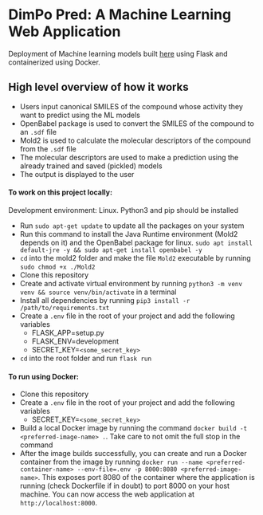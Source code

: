 # DimPo Pred: A Machine Learning Web Application
Deployment of Machine learning models built [here](https://github.com/dopewevmond/fyp) using Flask and containerized using Docker.

## High level overview of how it works
* Users input canonical SMILES of the compound whose activity they want to predict using the ML models
* OpenBabel package is used to convert the SMILES of the compound to an `.sdf` file
* Mold2 is used to calculate the molecular descriptors of the compound from the `.sdf` file
* The molecular descriptors are used to make a prediction using the already trained and saved (pickled) models
* The output is displayed to the user

#### To work on this project locally:
Development environment: Linux. Python3 and pip should be installed
* Run `sudo apt-get update` to update all the packages on your system
* Run this command to install the Java Runtime environment (Mold2 depends on it) and the OpenBabel package for linux. `sudo apt install default-jre -y && sudo apt-get install openbabel -y`
* `cd` into the mold2 folder and make the file `Mold2` executable by running `sudo chmod +x ./Mold2`
* Clone this repository
* Create and activate virtual environment by running `python3 -m venv venv && source venv/bin/activate` in a terminal
* Install all dependencies by running `pip3 install -r /path/to/requirements.txt`
* Create a `.env` file in the root of your project and add the following variables
    * FLASK_APP=setup.py
    * FLASK_ENV=development
    * SECRET_KEY=`<some_secret_key>`
* `cd` into the root folder and run `flask run`


#### To run using Docker:
* Clone this repository
* Create a `.env` file in the root of your project and add the following variables
    * SECRET_KEY=`<some_secret_key>`
* Build a local Docker image by running the command `docker build -t <preferred-image-name> .`. Take care to not omit the full stop in the command
* After the image builds successfully, you can create and run a Docker container from the image by running `docker run --name <preferred-container-name> --env-file=.env -p 8000:8080 <preferred-image-name>`. This exposes port 8080 of the container where the application is running (check Dockerfile if in doubt) to port 8000 on your host machine. You can now access the web application at `http://localhost:8000`.
